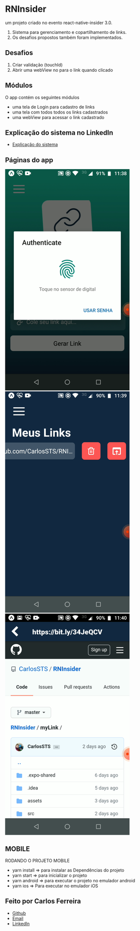 # RNInsider
um projeto criado no evento react-native-insider 3.0.

1. Sistema para gerenciamento e copartilhamento de links.
2. Os desafios propostos também foram implementados.

## Desafios

1. Criar validação (touchId)
2. Abrir uma webView no para o link quando clicado

## Módulos

O app contém os seguintes módulos

* uma tela de Login para cadastro de links 
* uma tela com todos todos os links cadastrados
* uma webView para acessar o link cadastrado 

## Explicação do sistema no LinkedIn
* [Explicação do sistema](https://www.linkedin.com/posts/carlos-ferreira-4b2ba219a_js-reactnative-desafios-activity-6807696684513021952-pgpQ)

## Páginas do app
![Foto do App Authenticate](https://github.com/CarlosSTS/RNInsider/blob/master/assets/authenticate.png)
![Foto do App myLinks](https://github.com/CarlosSTS/RNInsider/blob/master/assets/myLinks.png)
![Foto do App webView](https://github.com/CarlosSTS/RNInsider/blob/master/assets/webView.png)

## MOBILE
RODANDO O PROJETO MOBILE
* yarn install => para instalar as Dependências do projeto
* yarn start => para inicializar o projeto
* yarn android => para executar o projeto no emulador android
* yarn ios => Para executar no emulador iOS

## Feito por Carlos Ferreira
* [Github](https://www.github.com/CarlosSTS)
* [Email](mailto://carlossts826@gmail.com)
* [LinkedIn](https://www.linkedin.com/in/carlos-ferreira-4b2ba219a/)
